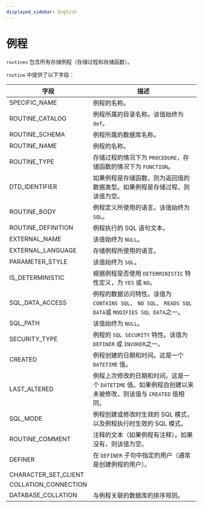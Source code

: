```yaml
---
displayed_sidebar: English
---
```


# 例程

`routines` 包含所有存储例程（存储过程和存储函数）。

`routine` 中提供了以下字段：

| **字段**            | **描述**                                              |
| -------------------- | ------------------------------------------------------------ |
| SPECIFIC_NAME        | 例程的名称。                                     |
| ROUTINE_CATALOG      | 例程所属的目录名称。该值始终为 `def`。 |
| ROUTINE_SCHEMA       | 例程所属的数据库名称。       |
| ROUTINE_NAME         | 例程的名称。                                     |
| ROUTINE_TYPE         | 存储过程的情况下为 `PROCEDURE`，存储函数的情况下为 `FUNCTION`。 |
| DTD_IDENTIFIER       | 如果例程是存储函数，则为返回值的数据类型。如果例程是存储过程，则该值为空。 |
| ROUTINE_BODY         | 例程定义所使用的语言。该值始终为 `SQL`。 |
| ROUTINE_DEFINITION   | 例程执行的 SQL 语句文本。       |
| EXTERNAL_NAME        | 该值始终为 `NULL`。                                 |
| EXTERNAL_LANGUAGE    | 存储例程所使用的语言。                          |
| PARAMETER_STYLE      | 该值始终为 `SQL`。                                  |
| IS_DETERMINISTIC     | 根据例程是否使用 `DETERMINISTIC` 特性定义，为 `YES` 或 `NO`。 |
| SQL_DATA_ACCESS      | 例程的数据访问特性。该值为 `CONTAINS SQL`、 `NO SQL`、 `READS SQL DATA`或 `MODIFIES SQL DATA`之一。 |
| SQL_PATH             | 该值始终为 `NULL`。                                 |
| SECURITY_TYPE        | 例程的 `SQL SECURITY` 特性。该值为 `DEFINER` 或 `INVOKER`之一。 |
| CREATED              | 例程创建的日期和时间。这是一个 `DATETIME` 值。 |
| LAST_ALTERED         | 例程上次修改的日期和时间。这是一个 `DATETIME` 值。如果例程自创建以来未被修改，则该值与 `CREATED` 值相同。 |
| SQL_MODE             | 例程创建或修改时生效的 SQL 模式，以及例程执行时生效的 SQL 模式。 |
| ROUTINE_COMMENT      | 注释的文本（如果例程有注释）。如果没有，则该值为空。 |
| DEFINER              | 在 `DEFINER` 子句中指定的用户（通常是创建例程的用户）。 |
| CHARACTER_SET_CLIENT |                                                              |
| COLLATION_CONNECTION |                                                              |
| DATABASE_COLLATION   | 与例程关联的数据库的排序规则。 |